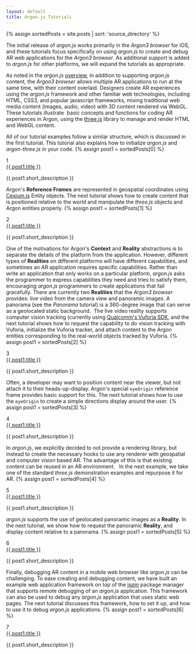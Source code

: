 ```yaml
---
layout: default
title: Argon.js Tutorials
---
```


{% assign sortedPosts = site.posts | sort: 'source_directory' %}

The initial release of *argon.js* works primarily in the *Argon3 browser* for iOS, and 
these tutorials focus specifically on using *argon.js* to create and debug AR web applications for the *Argon3 browser*.  As additional support is added to *argon.js* for other platforms, we will expand the tutorials as appropriate.

As noted in the *argon.js* [overview](index.html), in addition to supporting *argon.js* content, the *Argon3 browser* allows multiple AR applications to run at the same time, with their content overlaid.  Designers create AR experiences using the *argon.js* framework and other familiar web technologies, including HTML, CSS3, and popular javascript frameworks, mixing traditional web media content (images, audio, video) with 3D content rendered via WebGL. These tutorials illustrate  basic concepts and functions for coding AR experiences in Argon, using the [three.js](http://threejs.org) library to manage and render HTML and WebGL content.

All of our tutorial examples follow a similar structure, which is discussed in the first tutorial.  This tutorial also explains how to initialize *argon.js* and *argon-three.js* in your code.
{% assign post1 = sortedPosts[0] %}
<div id="tutorials">
    <div class="tutorial-item">
        <div class="tutorial-item-number">1</div>
        <div class="tutorial-item-details">
            <a href='{{ site.baseurl }}{{ post1.url }}'>{{ post1.title }}</a>
            <p>{{ post1.short_description }}</p>
        </div>
    </div>
</div>

Argon's **Reference Frames** are represented in geospatial coordinates using [Cesium.js](http://cesiumjs.org) Entity objects. The next tutorial shows how to create content that is positioned relative to the world and manipulate the *three.js* objects and Argon entities properly.
{% assign post1 = sortedPosts[1] %}
<div id="tutorials">
    <div class="tutorial-item">
        <div class="tutorial-item-number">2</div>
        <div class="tutorial-item-details">
            <a href='{{ site.baseurl }}{{ post1.url }}'>{{ post1.title }}</a>
            <p>{{ post1.short_description }}</p>
        </div>
    </div>
</div>

One of the motivations for Argon's **Context** and **Reality** abstractions is to separate the details of the platform from the application.  However, different types of **Realities** on different platforms will have different capabilities, and sometimes an AR application requires specific capabilities.  Rather than write an application that only works on a particular platform, *argon.js* asks the programmer to express capabilities they need and tries to satisfy them, encouraging *argon.js* programmers to create applications that fail gracefully.   There are currently two **Realities** that the *Argon3 browser* provides: live video from the camera view and panoramic images. A panorama (see the *Panorama* tutorial) is a 360-degree image that can serve as a geolocated static background.  The live video reality supports computer vision tracking (currently using [Qualcomm's Vuforia SDK](https://www.qualcomm.com/products/vuforia), and the next tutorial shows how to request the capability to do vision tracking with Vuforia, initialize the Vuforia tracker, and attach content to the Argon entities corresponding to the real-world objects tracked by Vuforia.
{% assign post1 = sortedPosts[2] %}
<div id="tutorials">
    <div class="tutorial-item">
        <div class="tutorial-item-number">3</div>
        <div class="tutorial-item-details">
            <a href='{{ site.baseurl }}{{ post1.url }}'>{{ post1.title }}</a>
            <p>{{ post1.short_description }}</p>
        </div>
    </div>
</div>

Often, a developer may want to position content near the viewer, but not attach it to their heads-up-display.  Argon's special ```eyeOrigin``` reference frame provides basic support for this. The next tutorial shows how to use the ```eyeOrigin``` to create a simple directions display around the user.
{% assign post1 = sortedPosts[3] %}
<div id="tutorials">
    <div class="tutorial-item">
        <div class="tutorial-item-number">4</div>
        <div class="tutorial-item-details">
            <a href='{{ site.baseurl }}{{ post1.url }}'>{{ post1.title }}</a>
            <p>{{ post1.short_description }}</p>
        </div>
    </div>
</div>

In *argon.js*, we explicitly decided to not provide a rendering library, but instead to create the necessary hooks to use any renderer with geospatial and computer vision based AR.  The advantage of this is that existing content can be reused in an AR environment.   In the next example, we take one of the standard *three.js* demonstration examples and repurpose it for AR.
{% assign post1 = sortedPosts[4] %}
<div id="tutorials">
    <div class="tutorial-item">
        <div class="tutorial-item-number">5</div>
        <div class="tutorial-item-details">
            <a href='{{ site.baseurl }}{{ post1.url }}'>{{ post1.title }}</a>
            <p>{{ post1.short_description }}</p>
        </div>
    </div>
</div>

*argon.js* supports the use of geolocated panoramic images as a **Reality**. In the next tutorial, we show how to request the panoramic **Reality**, and display content relative to a panorama.
{% assign post1 = sortedPosts[5] %}
<div id="tutorials">
    <div class="tutorial-item">
        <div class="tutorial-item-number">6</div>
        <div class="tutorial-item-details">
            <a href='{{ site.baseurl }}{{ post1.url }}'>{{ post1.title }}</a>
            <p>{{ post1.short_description }}</p>
        </div>
    </div>
</div>

Finally, debugging AR content in a mobile web browser like *argon.js* can be challenging.  To ease creating and debugging content, we have built an example web application framework on top of the [jspm](http://jspm.io) package manager that supports remote debugging of an *argon.js* application.  This framework can also be used to debug any *argon.js* application that uses static web pages. The next tutorial discusses this framework, how to set it up, and how to use it to debug *argon.js* applications.
{% assign post1 = sortedPosts[6] %}
<div id="tutorials">
    <div class="tutorial-item">
        <div class="tutorial-item-number">7</div>
        <div class="tutorial-item-details">
            <a href='{{ site.baseurl }}{{ post1.url }}'>{{ post1.title }}</a>
            <p>{{ post1.short_description }}</p>
        </div>
    </div>
</div>